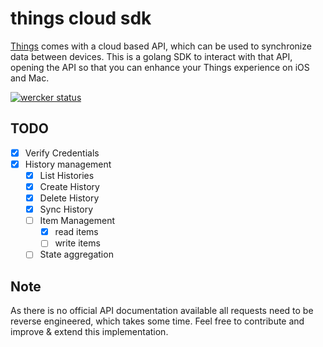 # things cloud sdk

[Things](https://culturedcode.com/things/) comes with a cloud based API, which can
be used to synchronize data between devices.
This is a golang SDK to interact with that API, opening the API so that you
can enhance your Things experience on iOS and Mac.

[![wercker status](https://app.wercker.com/status/ddec74f2f7406079026aa44e8a004a86/s/master "wercker status")](https://app.wercker.com/project/byKey/ddec74f2f7406079026aa44e8a004a86)

## TODO

- [x] Verify Credentials
- [x] History management
  - [x] List Histories
  - [x] Create History 
  - [x] Delete History
  - [x] Sync History
  - [ ] Item Management
    - [x] read items 
    - [ ] write items
  - [ ] State aggregation

## Note

As there is no official API documentation available all requests need to be reverse engineered,
which takes some time. Feel free to contribute and improve & extend this implementation.
